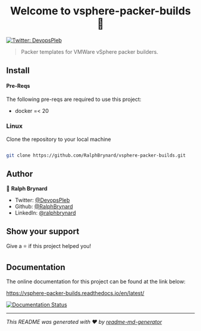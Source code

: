 <h1 align="center">Welcome to vsphere-packer-builds 👋</h1>
<p>
  <a href="https://twitter.com/DevopsPleb" target="_blank">
    <img alt="Twitter: DevopsPleb" src="https://img.shields.io/twitter/follow/DevopsPleb.svg?style=social" />
  </a>
</p>

> Packer templates for VMWare vSphere packer builders.

## Install
#### Pre-Reqs
The following pre-reqs are required to use this project:

* docker =< 20

### Linux

Clone the repository to your local machine

```sh

git clone https://github.com/RalphBrynard/vsphere-packer-builds.git

```

## Author

👤 **Ralph Brynard**

* Twitter: [@DevopsPleb](https://twitter.com/DevopsPleb)
* Github: [@RalphBrynard](https://github.com/RalphBrynard)
* LinkedIn: [@ralphbrynard](https://linkedin.com/in/ralphbrynard)

## Show your support

Give a ⭐️ if this project helped you!

## Documentation
The online documentation for this project can be found at the link below:

https://vsphere-packer-builds.readthedocs.io/en/latest/

[![Documentation Status](https://readthedocs.org/projects/vsphere-packer-builds/badge/?version=latest)](https://vsphere-packer-builds.readthedocs.io/en/latest/?badge=latest)

***
_This README was generated with ❤️ by [readme-md-generator](https://github.com/kefranabg/readme-md-generator)_